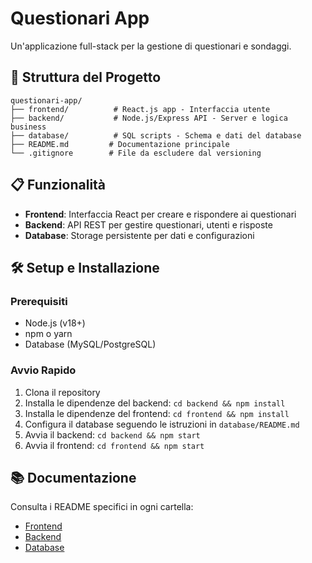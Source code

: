 # Questionari App

Un'applicazione full-stack per la gestione di questionari e sondaggi.

## 🚀 Struttura del Progetto

```
questionari-app/
├── frontend/          # React.js app - Interfaccia utente
├── backend/           # Node.js/Express API - Server e logica business
├── database/          # SQL scripts - Schema e dati del database
├── README.md         # Documentazione principale
└── .gitignore        # File da escludere dal versioning
```

## 📋 Funzionalità

- **Frontend**: Interfaccia React per creare e rispondere ai questionari
- **Backend**: API REST per gestire questionari, utenti e risposte
- **Database**: Storage persistente per dati e configurazioni

## 🛠️ Setup e Installazione

### Prerequisiti

- Node.js (v18+)
- npm o yarn
- Database (MySQL/PostgreSQL)

### Avvio Rapido

1. Clona il repository
2. Installa le dipendenze del backend: `cd backend && npm install`
3. Installa le dipendenze del frontend: `cd frontend && npm install`
4. Configura il database seguendo le istruzioni in `database/README.md`
5. Avvia il backend: `cd backend && npm start`
6. Avvia il frontend: `cd frontend && npm start`

## 📚 Documentazione

Consulta i README specifici in ogni cartella:

- [Frontend](./frontend/README.md)
- [Backend](./backend/README.md)
- [Database](./database/README.md)
